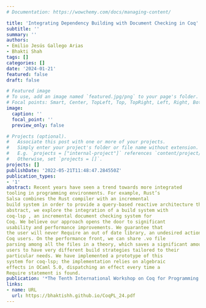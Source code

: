 ```yaml
---
# Documentation: https://wowchemy.com/docs/managing-content/

title: 'Integrating Dependency Building with Document Checking in Coq'
subtitle: ''
summary: ''
authors:
- Emilio Jesús Gallego Arias
- Bhakti Shah
tags: []
categories: []
date: '2024-01-21'
featured: false
draft: false

# Featured image
# To use, add an image named `featured.jpg/png` to your page's folder.
# Focal points: Smart, Center, TopLeft, Top, TopRight, Left, Right, BottomLeft, Bottom, BottomRight.
image:
  caption: ''
  focal_point: ''
  preview_only: false

# Projects (optional).
#   Associate this post with one or more of your projects.
#   Simply enter your project's folder or file name without extension.
#   E.g. `projects = ["internal-project"]` references `content/project/deep-learning/index.md`.
#   Otherwise, set `projects = []`.
projects: []
publishDate: '2022-05-21T11:48:47.284550Z'
publication_types:
- '1'
abstract: Recent years have seen a trend towards more integrated
tooling in programming environments. For example, Rust’s
Salsa combines the Rust compiler with an incremental
build system in order to provide a query-based reactive architecture that language servers and tools can build on. In this
abstract, we explore the integration of a build system with
coq-lsp , an incremental document checking system for
Coq. We believe our approach opens the door to significant
usability and performance improvements. We guarantee that
the user will never Require an out of date library, an undesired action that is a common source of frustration among
Coq users. On the performance front, we can share .vo file
parsing among all the files in a theory, which saves a significant amount of time. Moreover, this integration allows for
users to have very different build strategies tailored to their
particular needs. We have implemented a prototype of this
system for coq-lsp; the implementation relies on algebraic
effects in OCaml 5.0, dispatching an effect every time a
Require statement is found.
publication: '*The Tenth International Workshop on Coq for Programming LanguagesCoqPL(CoqPL 2024)*'
links:
- name: URL
  url: https://bhaktishh.github.io/CoqPL_24.pdf
---
```

